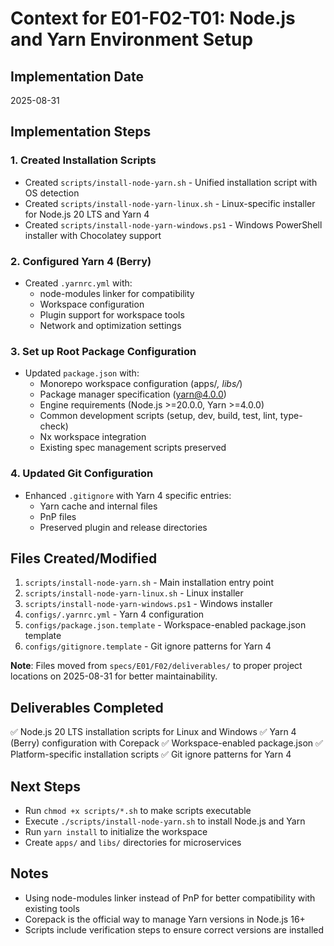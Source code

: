 # Context for E01-F02-T01: Node.js and Yarn Environment Setup

## Implementation Date

2025-08-31

## Implementation Steps

### 1. Created Installation Scripts

- Created `scripts/install-node-yarn.sh` - Unified installation script with OS detection
- Created `scripts/install-node-yarn-linux.sh` - Linux-specific installer for Node.js 20 LTS and Yarn 4
- Created `scripts/install-node-yarn-windows.ps1` - Windows PowerShell installer with Chocolatey support

### 2. Configured Yarn 4 (Berry)

- Created `.yarnrc.yml` with:
  - node-modules linker for compatibility
  - Workspace configuration
  - Plugin support for workspace tools
  - Network and optimization settings

### 3. Set up Root Package Configuration

- Updated `package.json` with:
  - Monorepo workspace configuration (apps/_, libs/_)
  - Package manager specification (yarn@4.0.0)
  - Engine requirements (Node.js >=20.0.0, Yarn >=4.0.0)
  - Common development scripts (setup, dev, build, test, lint, type-check)
  - Nx workspace integration
  - Existing spec management scripts preserved

### 4. Updated Git Configuration

- Enhanced `.gitignore` with Yarn 4 specific entries:
  - Yarn cache and internal files
  - PnP files
  - Preserved plugin and release directories

## Files Created/Modified

1. `scripts/install-node-yarn.sh` - Main installation entry point
2. `scripts/install-node-yarn-linux.sh` - Linux installer  
3. `scripts/install-node-yarn-windows.ps1` - Windows installer
4. `configs/.yarnrc.yml` - Yarn 4 configuration
5. `configs/package.json.template` - Workspace-enabled package.json template
6. `configs/gitignore.template` - Git ignore patterns for Yarn 4

**Note**: Files moved from `specs/E01/F02/deliverables/` to proper project locations on 2025-08-31 for better maintainability.

## Deliverables Completed

✅ Node.js 20 LTS installation scripts for Linux and Windows
✅ Yarn 4 (Berry) configuration with Corepack
✅ Workspace-enabled package.json
✅ Platform-specific installation scripts
✅ Git ignore patterns for Yarn 4

## Next Steps

- Run `chmod +x scripts/*.sh` to make scripts executable
- Execute `./scripts/install-node-yarn.sh` to install Node.js and Yarn
- Run `yarn install` to initialize the workspace
- Create `apps/` and `libs/` directories for microservices

## Notes

- Using node-modules linker instead of PnP for better compatibility with existing tools
- Corepack is the official way to manage Yarn versions in Node.js 16+
- Scripts include verification steps to ensure correct versions are installed
